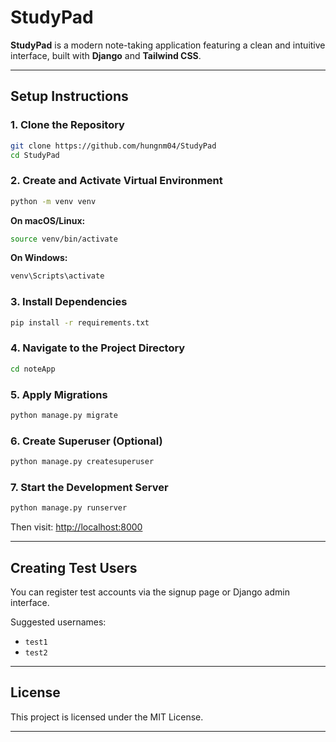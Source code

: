 # StudyPad

**StudyPad** is a modern note-taking application featuring a clean and intuitive interface, built with **Django** and **Tailwind CSS**.

---

## Setup Instructions

### 1. Clone the Repository

```bash
git clone https://github.com/hungnm04/StudyPad
cd StudyPad
```

### 2. Create and Activate Virtual Environment

```bash
python -m venv venv
```

**On macOS/Linux:**
```bash
source venv/bin/activate
```

**On Windows:**
```bash
venv\Scripts\activate
```

### 3. Install Dependencies

```bash
pip install -r requirements.txt
```

### 4. Navigate to the Project Directory

```bash
cd noteApp
```

### 5. Apply Migrations

```bash
python manage.py migrate
```

### 6. Create Superuser (Optional)

```bash
python manage.py createsuperuser
```

### 7. Start the Development Server

```bash
python manage.py runserver
```

Then visit: [http://localhost:8000](http://localhost:8000)

---

## Creating Test Users

You can register test accounts via the signup page or Django admin interface.

Suggested usernames:
- `test1`
- `test2`

---

## License

This project is licensed under the MIT License.

---

